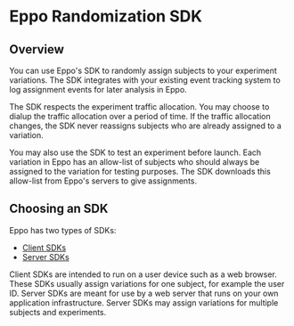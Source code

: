 # Eppo Randomization SDK

## Overview

You can use Eppo's SDK to randomly assign subjects to your experiment variations. The SDK integrates with your existing event tracking system to log assignment events for later analysis in Eppo.

The SDK respects the experiment traffic allocation. You may choose to dialup the traffic allocation over a period of time. If the traffic allocation changes, the SDK never reassigns subjects who are already assigned to a variation.

You may also use the SDK to test an experiment before launch. Each variation in Eppo has an allow-list of subjects who should always be assigned to the variation for testing purposes. The SDK downloads this allow-list from Eppo's servers to give assignments.

## Choosing an SDK

Eppo has two types of SDKs:
- [Client SDKs](./client-sdks/)
- [Server SDKs](./server-sdks/)

Client SDKs are intended to run on a user device such as a web browser. These SDKs usually assign variations for one subject, for example the user ID. Server SDKs are meant for use by a web server that runs on your own application infrastructure. Server SDKs may assign variations for multiple subjects and experiments.


